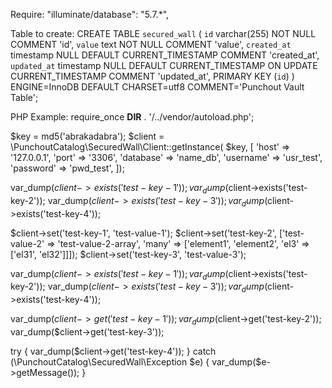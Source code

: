 Require:
"illuminate/database": "5.7.*",

Table to create:
CREATE TABLE `secured_wall` (
  `id` varchar(255) NOT NULL COMMENT 'id',
  `value` text NOT NULL COMMENT 'value',
  `created_at` timestamp NULL DEFAULT CURRENT_TIMESTAMP COMMENT 'created_at',
  `updated_at` timestamp NULL DEFAULT CURRENT_TIMESTAMP ON UPDATE CURRENT_TIMESTAMP COMMENT 'updated_at',
  PRIMARY KEY (`id`)
) ENGINE=InnoDB DEFAULT CHARSET=utf8 COMMENT='Punchout Vault Table';

PHP Example:
require_once __DIR__ . '/../vendor/autoload.php';

$key = md5('abrakadabra');
$client = \PunchoutCatalog\SecuredWall\Client::getInstance(
$key,
[
    'host' => '127.0.0.1',
    'port' => '3306',
    'database' => 'name_db',
    'username' => 'usr_test',
    'password' => 'pwd_test',
]);

var_dump($client->exists('test-key-1'));
var_dump($client->exists('test-key-2'));
var_dump($client->exists('test-key-3'));
var_dump($client->exists('test-key-4'));

$client->set('test-key-1', 'test-value-1');
$client->set('test-key-2', ['test-value-2' => 'test-value-2-array', 'many' => ['element1', 'element2', 'el3' => ['el31', 'el32']]]);
$client->set('test-key-3', 'test-value-3');

var_dump($client->exists('test-key-1'));
var_dump($client->exists('test-key-2'));
var_dump($client->exists('test-key-3'));
var_dump($client->exists('test-key-4'));

var_dump($client->get('test-key-1'));
var_dump($client->get('test-key-2'));
var_dump($client->get('test-key-3'));

try {
    var_dump($client->get('test-key-4'));
} catch (\PunchoutCatalog\SecuredWall\Exception $e) {
    var_dump($e->getMessage());
}
